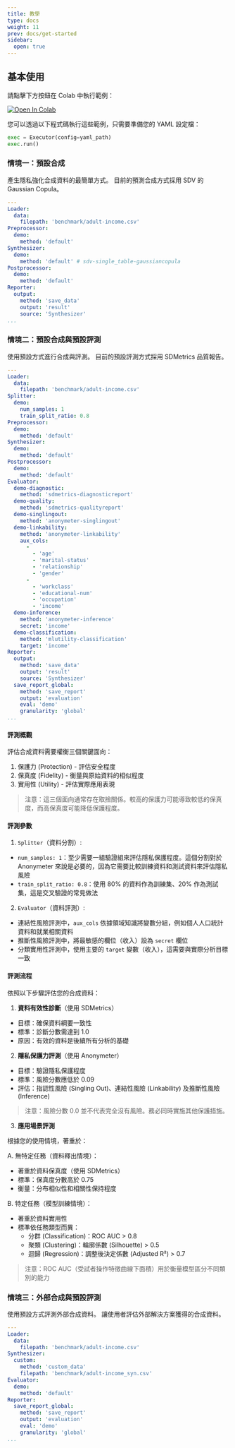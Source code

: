 ```yaml
---
title: 教學
type: docs
weight: 11
prev: docs/get-started
sidebar:
  open: true
---
```


## 基本使用

請點擊下方按鈕在 Colab 中執行範例：

[![Open In Colab](https://colab.research.google.com/assets/colab-badge.svg)](https://colab.research.google.com/github/nics-tw/petsard/blob/628-guide---tutorial/demo/basic-usage.ipynb)

您可以透過以下程式碼執行這些範例，只需要準備您的 YAML 設定檔：

```python
exec = Executor(config=yaml_path)
exec.run()
```


### 情境一：預設合成

產生隱私強化合成資料的最簡單方式。
目前的預測合成方式採用 SDV 的 Gaussian Copula。

```yaml
---
Loader:
  data:
    filepath: 'benchmark/adult-income.csv'
Preprocessor:
  demo:
    method: 'default'
Synthesizer:
  demo:
    method: 'default' # sdv-single_table-gaussiancopula
Postprocessor:
  demo:
    method: 'default'
Reporter:
  output:
    method: 'save_data'
    output: 'result'
    source: 'Synthesizer'
...
```


### 情境二：預設合成與預設評測

使用預設方式進行合成與評測。
目前的預設評測方式採用 SDMetrics 品質報告。

```yaml
---
Loader:
  data:
    filepath: 'benchmark/adult-income.csv'
Splitter:
  demo:
    num_samples: 1
    train_split_ratio: 0.8
Preprocessor:
  demo:
    method: 'default'
Synthesizer:
  demo:
    method: 'default'
Postprocessor:
  demo:
    method: 'default'
Evaluator:
  demo-diagnostic:
    method: 'sdmetrics-diagnosticreport'
  demo-quality:
    method: 'sdmetrics-qualityreport'
  demo-singlingout:
    method: 'anonymeter-singlingout'
  demo-linkability:
    method: 'anonymeter-linkability'
    aux_cols:
      -
        - 'age'
        - 'marital-status'
        - 'relationship'
        - 'gender'
      -
        - 'workclass'
        - 'educational-num'
        - 'occupation'
        - 'income'
  demo-inference:
    method: 'anonymeter-inference'
    secret: 'income'
  demo-classification:
    method: 'mlutility-classification'
    target: 'income'
Reporter:
  output:
    method: 'save_data'
    output: 'result'
    source: 'Synthesizer'
  save_report_global:
    method: 'save_report'
    output: 'evaluation'
    eval: 'demo'
    granularity: 'global'
...
```

#### 評測概觀

評估合成資料需要權衡三個關鍵面向：
1. 保護力 (Protection) - 評估安全程度
2. 保真度 (Fidelity) - 衡量與原始資料的相似程度
3. 實用性 (Utility) - 評估實際應用表現

> 注意：這三個面向通常存在取捨關係。較高的保護力可能導致較低的保真度，而高保真度可能降低保護程度。

#### 評測參數

1. `Splitter`（資料分割）:
  - `num_samples: 1`：至少需要一組驗證組來評估隱私保護程度。這個分割對於 Anonymeter 來說是必要的，因為它需要比較訓練資料和測試資料來評估隱私風險
  - `train_split_ratio: 0.8`：使用 80% 的資料作為訓練集、20% 作為測試集，這是交叉驗證的常見做法

2. `Evaluator`（資料評測）:
  - 連結性風險評測中，`aux_cols` 依據領域知識將變數分組，例如個人人口統計資料和就業相關資料
  - 推斷性風險評測中，將最敏感的欄位（收入）設為 `secret` 欄位
  - 分類實用性評測中，使用主要的 `target` 變數（收入），這需要與實際分析目標一致

#### 評測流程

依照以下步驟評估您的合成資料：

1. **資料有效性診斷**（使用 SDMetrics）
  - 目標：確保資料綱要一致性
  - 標準：診斷分數需達到 1.0
  - 原因：有效的資料是後續所有分析的基礎

2. **隱私保護力評測**（使用 Anonymeter）
  - 目標：驗證隱私保護程度
  - 標準：風險分數應低於 0.09
  - 評估：指認性風險 (Singling Out)、連結性風險 (Linkability) 及推斷性風險 (Inference)
  > 注意：風險分數 0.0 並不代表完全沒有風險。務必同時實施其他保護措施。

3. **應用場景評測**

  根據您的使用情境，著重於：

  A. 無特定任務（資料釋出情境）：
  - 著重於資料保真度（使用 SDMetrics）
  - 標準：保真度分數高於 0.75
  - 衡量：分布相似性和相關性保持程度

  B. 特定任務（模型訓練情境）：
  - 著重於資料實用性
  - 標準依任務類型而異：
    * 分群 (Classification)：ROC AUC > 0.8
    * 聚類 (Clustering)：輪廓係數 (Silhouette) > 0.5
    * 迴歸 (Regression)：調整後決定係數 (Adjusted R²) > 0.7
  > 注意：ROC AUC（受試者操作特徵曲線下面積）用於衡量模型區分不同類別的能力


### 情境三：外部合成與預設評測

使用預設方式評測外部合成資料。
讓使用者評估外部解決方案獲得的合成資料。

```yaml
---
Loader:
  data:
    filepath: 'benchmark/adult-income.csv'
Synthesizer:
  custom:
    method: 'custom_data'
    filepath: 'benchmark/adult-income_syn.csv'
Evaluator:
  demo:
    method: 'default'
Reporter:
  save_report_global:
    method: 'save_report'
    output: 'evaluation'
    eval: 'demo'
    granularity: 'global'
...
```